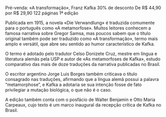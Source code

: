 Pré-venda: «A transformação», Franz Kafka
30% de desconto 
De R$ 44,90 por R$ 29,90
122 páginas
1ª edição

Publicada em 1915, a novela «Die Verwandlung» é traduzida comumente para o português como  «A metamorfose». Muitos leitores conhecem a famosa narrativa sobre Gregor Samsa, mas poucos sabem que o título original também pode ser traduzido como  «A transformação», termo mais amplo e versátil, que abre seu sentido ao humor característico de Kafka.

O termo é adotado pelo tradutor Celso Donizete Cruz, mestre em língua e literatura alemãs pela USP e autor de «As metamorfoses de Kafka», estudo comparativo das mais de doze traduções da narrativa publicadas no Brasil.

O escritor argentino Jorge Luis Borges também criticava o título consagrado nas traduções, afirmando que a língua alemã possui a palavra  “metamorphose”, e Kafka a adotaria se sua intenção fosse de fato privilegiar a mutação biológica, o que não é o caso. 

A edição também conta com o posfácio de Walter Benjamin e Otto Maria Carpeaux, cujo texto é um marco inaugural da recepção crítica de Kafka no Brasil.